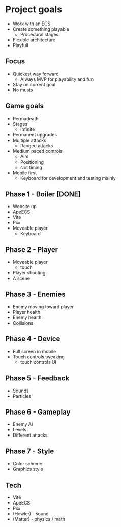 # Project goals

- Work with an ECS
- Create something playable
  - Procedural stages
- Flexible architecture
- Playfull

## Focus

- Quickest way forward
  - Always MVP for playability and fun
- Stay on current goal
- No musts

## Game goals

- Permadeath
- Stages
  - Infinite
- Permanent upgrades
- Multiple attacks
  - Ranged attacks
- Medium paced controls
  - Aim
  - Positioning
  - Not timing
- Mobile first
  - Keyboard for development and testing mainly

## Phase 1 - Boiler [DONE]

- Website up
- ApeECS
- Vite
- Pixi
- Moveable player
  - Keyboard

## Phase 2 - Player

- Moveable player
  - touch
- Player shooting
- A scene

## Phase 3 - Enemies

- Enemy moving toward player
- Player health
- Enemy health
- Collisions

## Phase 4 - Device

- Full screen in mobile
- Touch controls tweaking
  - touch controls UI

## Phase 5 - Feedback

- Sounds
- Particles

## Phase 6 - Gameplay

- Enemy AI
- Levels
- Different attacks

## Phase 7 - Style

- Color scheme
- Graphics style

## Tech

- Vite
- ApeECS
- Pixi
- (Howler) - sound
- (Matter) - physics / math
